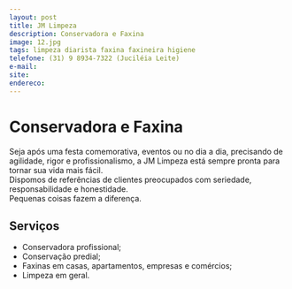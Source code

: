 ```yaml
---
layout: post
title: JM Limpeza
description: Conservadora e Faxina
image: 12.jpg
tags: limpeza diarista faxina faxineira higiene
telefone: (31) 9 8934-7322 (Juciléia Leite) 
e-mail: 
site: 
endereco:
---
```

# Conservadora e Faxina

Seja após uma festa comemorativa, eventos ou no dia a dia, precisando de agilidade, rigor e profissionalismo, 
a JM Limpeza está sempre pronta para tornar sua vida mais fácil.  
Dispomos de referências de clientes preocupados com seriedade, responsabilidade e honestidade.  
Pequenas coisas fazem a diferença.

## Serviços

* Conservadora profissional;
* Conservação predial;
* Faxinas em casas, apartamentos, empresas e comércios;
* Limpeza em geral.


